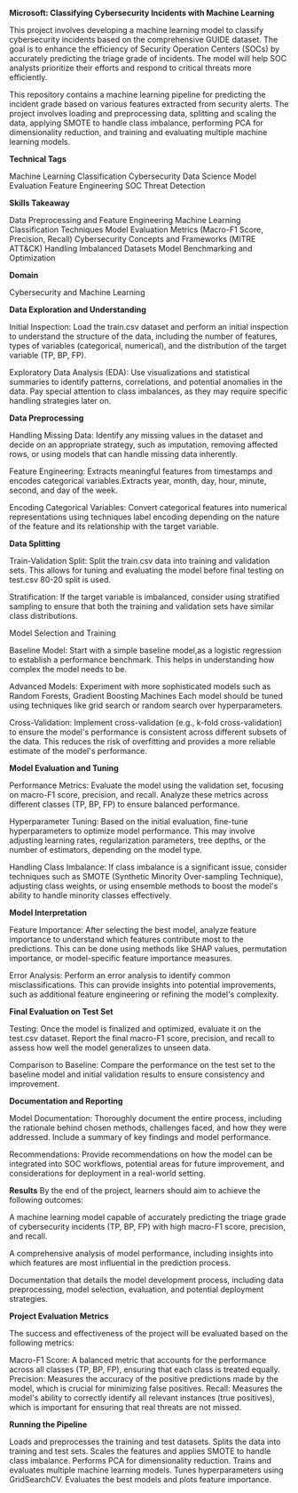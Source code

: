 **Microsoft: Classifying Cybersecurity Incidents with Machine Learning**

This project involves developing a machine learning model to classify cybersecurity incidents based on the comprehensive GUIDE dataset. The goal is to enhance the efficiency of Security Operation Centers (SOCs) by accurately predicting the triage grade of incidents. The model will help SOC analysts prioritize their efforts and respond to critical threats more efficiently.

This repository contains a machine learning pipeline for predicting the incident grade based on various features extracted from security alerts. The project involves loading and preprocessing data, splitting and scaling the data, applying SMOTE to handle class imbalance, performing PCA for dimensionality reduction, and training and evaluating multiple machine learning models.

**Technical Tags**

Machine Learning
Classification
Cybersecurity
Data Science
Model Evaluation
Feature Engineering
SOC
Threat Detection

**Skills Takeaway**

Data Preprocessing and Feature Engineering
Machine Learning Classification Techniques
Model Evaluation Metrics (Macro-F1 Score, Precision, Recall)
Cybersecurity Concepts and Frameworks (MITRE ATT&CK)
Handling Imbalanced Datasets
Model Benchmarking and Optimization

**Domain**

Cybersecurity and Machine Learning

**Data Exploration and Understanding**

Initial Inspection: Load the train.csv dataset and perform an initial inspection to understand the structure of the data, including the number of features, types of variables (categorical, numerical), and the distribution of the target variable (TP, BP, FP).

Exploratory Data Analysis (EDA): Use visualizations and statistical summaries to identify patterns, correlations, and potential anomalies in the data. Pay special attention to class imbalances, as they may require specific handling strategies later on.

**Data Preprocessing**

Handling Missing Data: Identify any missing values in the dataset and decide on an appropriate strategy, such as imputation, removing affected rows, or using models that can handle missing data inherently.

Feature Engineering: Extracts meaningful features from timestamps and encodes categorical variables.Extracts year, month, day, hour, minute, second, and day of the week.

Encoding Categorical Variables: Convert categorical features into numerical representations using techniques label encoding depending on the nature of the feature and its relationship with the target variable.

**Data Splitting**

Train-Validation Split: Split the train.csv data into training and validation sets. This allows for tuning and evaluating the model before final testing on test.csv 80-20 split is used.

Stratification: If the target variable is imbalanced, consider using stratified sampling to ensure that both the training and validation sets have similar class distributions.

Model Selection and Training

Baseline Model: Start with a simple baseline model,as a logistic regression to establish a performance benchmark. This helps in understanding how complex the model needs to be.

Advanced Models: Experiment with more sophisticated models such as Random Forests, Gradient Boosting Machines Each model should be tuned using techniques like grid search or random search over hyperparameters.

Cross-Validation: Implement cross-validation (e.g., k-fold cross-validation) to ensure the model's performance is consistent across different subsets of the data. This reduces the risk of overfitting and provides a more reliable estimate of the model's performance.

**Model Evaluation and Tuning**

Performance Metrics: Evaluate the model using the validation set, focusing on macro-F1 score, precision, and recall. Analyze these metrics across different classes (TP, BP, FP) to ensure balanced performance.

Hyperparameter Tuning: Based on the initial evaluation, fine-tune hyperparameters to optimize model performance. This may involve adjusting learning rates, regularization parameters, tree depths, or the number of estimators, depending on the model type.

Handling Class Imbalance: If class imbalance is a significant issue, consider techniques such as SMOTE (Synthetic Minority Over-sampling Technique), adjusting class weights, or using ensemble methods to boost the model's ability to handle minority classes effectively.

**Model Interpretation**

Feature Importance: After selecting the best model, analyze feature importance to understand which features contribute most to the predictions. This can be done using methods like SHAP values, permutation importance, or model-specific feature importance measures.

Error Analysis: Perform an error analysis to identify common misclassifications. This can provide insights into potential improvements, such as additional feature engineering or refining the model's complexity.

**Final Evaluation on Test Set**

Testing: Once the model is finalized and optimized, evaluate it on the test.csv dataset. Report the final macro-F1 score, precision, and recall to assess how well the model generalizes to unseen data.

Comparison to Baseline: Compare the performance on the test set to the baseline model and initial validation results to ensure consistency and improvement.

**Documentation and Reporting**

Model Documentation: Thoroughly document the entire process, including the rationale behind chosen methods, challenges faced, and how they were addressed. Include a summary of key findings and model performance.

Recommendations: Provide recommendations on how the model can be integrated into SOC workflows, potential areas for future improvement, and considerations for deployment in a real-world setting.

**Results**
By the end of the project, learners should aim to achieve the following outcomes:

A machine learning model capable of accurately predicting the triage grade of cybersecurity incidents (TP, BP, FP) with high macro-F1 score, precision, and recall.

A comprehensive analysis of model performance, including insights into which features are most influential in the prediction process.

Documentation that details the model development process, including data preprocessing, model selection, evaluation, and potential deployment strategies.

**Project Evaluation Metrics**

The success and effectiveness of the project will be evaluated based on the following metrics:

Macro-F1 Score: A balanced metric that accounts for the performance across all classes (TP, BP, FP), ensuring that each class is treated equally.
Precision: Measures the accuracy of the positive predictions made by the model, which is crucial for minimizing false positives.
Recall: Measures the model's ability to correctly identify all relevant instances (true positives), which is important for ensuring that real threats are not missed.

**Running the Pipeline**

Loads and preprocesses the training and test datasets.
Splits the data into training and test sets.
Scales the features and applies SMOTE to handle class imbalance.
Performs PCA for dimensionality reduction.
Trains and evaluates multiple machine learning models.
Tunes hyperparameters using GridSearchCV.
Evaluates the best models and plots feature importance.
